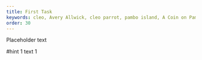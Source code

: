 ```yaml
---
title: First Task
keywords: cleo, Avery Allwick, cleo parrot, pambo island, A Coin on Pambo Island
order: 30
---
```


Placeholder text

#hint 1
text 1

